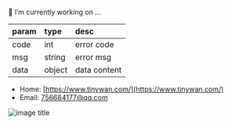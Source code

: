<!--
**Tinywan/Tinywan** is a ✨ _special_ ✨ repository because its `README.md` (this file) appears on your GitHub profile.

Here are some ideas to get you started:

- 🔭 I’m currently working on ...
- 🌱 I’m currently learning ...
- 👯 I’m looking to collaborate on ...
- 🤔 I’m looking for help with ...
- 💬 Ask me about ...
- 📫 How to reach me: ...
- 😄 Pronouns: ...
- ⚡ Fun fact: ...
-->

🔭 I’m currently working on ...

|param |type|desc|
|:----    |:---|:---|
|code| int | error code   |
|msg| string| error msg   |
|data| object | data content  |

- Home: [https://www.tinywan.com/](https://www.tinywan.com/)
- Email: [756684177@qq.com](mailto:756684177@qq.com)

![image title](https://rushter.com/counter.svg)

